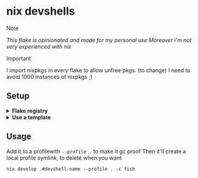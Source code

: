 # nix devshells
> [!NOTE]
> *This flake is opinionated and made for my personal use*
> *Moreover i'm not very experienced with nix*

> [!IMPORTANT]
> I import nixpkgs in every flake to allow unfree pkgs. (to change) I need to avoid 1000 instances of nixpkgs ;)

## Setup

<details>
  <summary><b>Flake registry</b></summary>
  
  Add the this flake to your system flake inputs
  
  ```
  inputs.nix-devshells.url = "github:Phothonx/nix-devshells";
  inputs.nix-devshells.inputs.nixpkgs.follows = "nixpkgs";
  ```

  *You can also change the the nixpkgs it follows*

  Add the input to the registry to use easily
  
  ```
  nix.registry.dev.flake = inputs.nix-devshells;
  ```

</details>

<details>
  <summary><b>Use a template</b></summary>
  
  Get the template
  
  ```nix flake init -t dev#[TEMPLATE]```

  Make sure the nixpkgs from the registry is the same as your system config by putting this in your config
  
  ```
  registry.nixpkgs.flake = inputs.nixpkgs;
  ```

  (or else the nixpkgs input could be garbage-collected from the store 🍃)\
  *You can also change the the nixpkgs registry to whichever you want from your inputs*
</details>


## Usage

Add it to a profilewith ```--profile .``` to make it gc proof
Then it'll create a local profile symlink, to delete when you want

```nix develop .#devshell-name --profile . -c fish```
